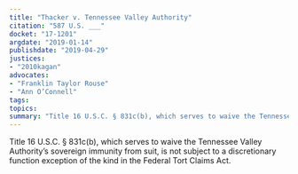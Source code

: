 ```yaml
---
title: "Thacker v. Tennessee Valley Authority"
citation: "587 U.S. ___"
docket: "17-1201"
argdate: "2019-01-14"
publishdate: "2019-04-29"
justices:
- "2010kagan"
advocates:
- "Franklin Taylor Rouse"
- "Ann O’Connell"
tags:
topics:
summary: "Title 16 U.S.C. § 831c(b), which serves to waive the Tennessee Valley Authority’s sovereign immunity from suit, is not subject to a discretionary function exception of the kind in the Federal Tort Claims Act."
---
```

Title 16 U.S.C. § 831c(b), which serves to waive the Tennessee Valley Authority’s sovereign immunity from suit, is not subject to a discretionary function exception of the kind in the Federal Tort Claims Act.